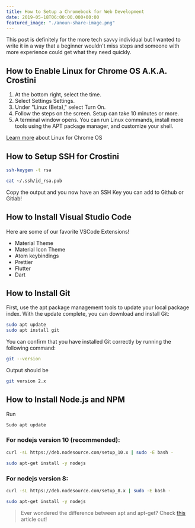 ```yaml
---
title: How to Setup a Chromebook for Web Development
date: 2019-05-18T06:00:00.000+00:00
featured_image: "./anoun-share-image.png"
---
```


This post is definitely for the more tech savvy individual but I wanted to write it in a way that a beginner wouldn't miss steps and someone with more experience could get what they need quickly.


## How to Enable Linux for Chrome OS A.K.A. Crostini

1. At the bottom right, select the time. 
2. Select Settings Settings.
3. Under "Linux (Beta)," select Turn On.
4. Follow the steps on the screen. Setup can take 10 minutes or more.
5. A terminal window opens. You can run Linux commands, install more tools using the APT package manager, and customize your shell.

[Learn more](https://support.google.com/chromebook/answer/9145439?hl=en) about Linux for Chrome OS

## How to Setup SSH for Crostini

```bash
ssh-keygen -t rsa
```

```bash
cat ~/.ssh/id_rsa.pub
```

Copy the output and you now have an SSH Key you can add to Github or Gitlab!

## How to Install Visual Studio Code

Here are some of our favorite VSCode Extensions!

* Material Theme
* Material Icon Theme
* Atom keybindings
* Prettier
* Flutter
* Dart


## How to Install Git

First, use the apt package management tools to update your local package index. With the update complete, you can download and install Git:

```bash
sudo apt update
sudo apt install git
```

You can confirm that you have installed Git correctly by running the following command:

```bash
git --version
```
Output should be

```bash
git version 2.x
```

## How to Install Node.js and NPM

Run
```bash
Sudo apt update
```
 
### For nodejs version 10 (recommended):

```bash
curl -sL https://deb.nodesource.com/setup_10.x | sudo -E bash -

sudo apt-get install -y nodejs
```

### For nodejs version 8:

```bash
curl -sL https://deb.nodesource.com/setup_8.x | sudo -E bash -

sudo apt-get install -y nodejs
```
 
> Ever wondered the difference between apt and apt-get?
> Check [this](https://itsfoss.com/>apt-vs-apt-get-difference/) article out!
